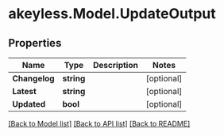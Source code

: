 # akeyless.Model.UpdateOutput

## Properties

Name | Type | Description | Notes
------------ | ------------- | ------------- | -------------
**Changelog** | **string** |  | [optional] 
**Latest** | **string** |  | [optional] 
**Updated** | **bool** |  | [optional] 

[[Back to Model list]](../README.md#documentation-for-models) [[Back to API list]](../README.md#documentation-for-api-endpoints) [[Back to README]](../README.md)

